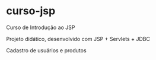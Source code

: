 # curso-jsp
Curso de Introdução ao JSP

Projeto didático, desenvolvido com JSP + Servlets + JDBC

Cadastro de usuários e produtos

